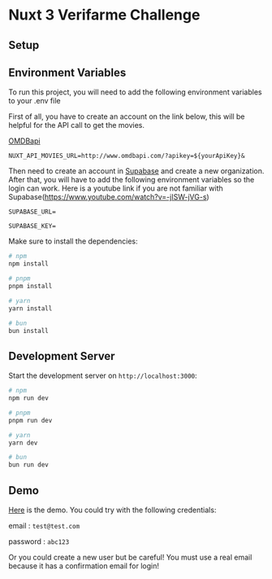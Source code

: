 # Nuxt 3 Verifarme Challenge


## Setup

## Environment Variables

To run this project, you will need to add the following environment variables to your .env file

First of all, you have to create an account on the link below, this will be helpful for the API call to get the movies.

[OMDBapi](https://www.omdbapi.com/)

`NUXT_API_MOVIES_URL=http://www.omdbapi.com/?apikey=${yourApiKey}&`


Then need to create an account in [Supabase](https://supabase.com/) and create a new organization. After that, you will have to add the following environment variables so the login can work. Here is a youtube link if you are not familiar with Supabase(https://www.youtube.com/watch?v=-jISW-jVG-s)

`SUPABASE_URL=`

`SUPABASE_KEY=`


Make sure to install the dependencies:

```bash
# npm
npm install

# pnpm
pnpm install

# yarn
yarn install

# bun
bun install
```

## Development Server

Start the development server on `http://localhost:3000`:

```bash
# npm
npm run dev

# pnpm
pnpm run dev

# yarn
yarn dev

# bun
bun run dev
```

## Demo

[Here](https://verifarmamovieschallenge.netlify.app) is the demo.
You could try with the following credentials:

email : `test@test.com`

password : `abc123`

Or you could create a new user but be careful! You must use a real email because it has a confirmation email for login!